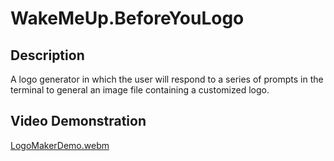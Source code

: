 # WakeMeUp.BeforeYouLogo

## Description
A logo generator in which the user will respond to a series of prompts in the terminal to general an image file containing a customized logo.

## Video Demonstration
[LogoMakerDemo.webm](https://github.com/RachaelKStokes/WakeMeUp.BeforeYouLogo/assets/146143206/a4268873-064c-4fdc-a409-e2dfa0c8eda8)
